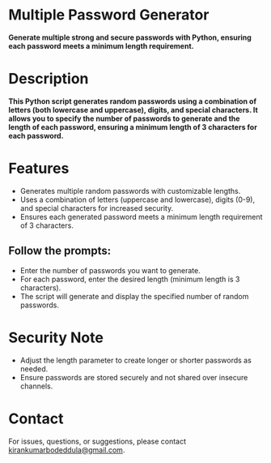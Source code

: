 # Multiple Password Generator
**Generate multiple strong and secure passwords with Python, ensuring each password meets a minimum length requirement.**
# Description
**This Python script generates random passwords using a combination of letters (both lowercase and uppercase), digits, and special characters. It allows you to specify the number of passwords to generate and the length of each password, ensuring a minimum length of 3 characters for each password.**
# Features
* Generates multiple random passwords with customizable lengths.
* Uses a combination of letters (uppercase and lowercase), digits (0-9), and special characters for increased security.
* Ensures each generated password meets a minimum length requirement of 3 characters.
## Follow the prompts:

* Enter the number of passwords you want to generate.
* For each password, enter the desired length (minimum length is 3 characters).
* The script will generate and display the specified number of random passwords.
# Security Note
* Adjust the length parameter to create longer or shorter passwords as needed.
* Ensure passwords are stored securely and not shared over insecure channels.

# Contact
For issues, questions, or suggestions, please contact [kirankumarbodeddula@gmail.com](https:kirankumarbodeddula@gmail.com/).


